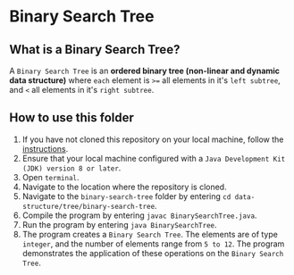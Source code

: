 # Binary Search Tree

## What is a Binary Search Tree?
A `Binary Search Tree` is an **ordered binary tree (non-linear and dynamic data structure)** where `each` element is `>=` all elements in it's `left subtree`, and `<` all elements in it's `right subtree`.

## How to use this folder
1. If you have not cloned this repository on your local machine, follow the [instructions](https://github.com/shumarb/learning#how-to-use-this-repository).
2. Ensure that your local machine configured with a `Java Development Kit (JDK) version 8 or later`.
3. Open `terminal`.
4. Navigate to the location where the repository is cloned.
5. Navigate to the `binary-search-tree` folder by entering `cd data-structure/tree/binary-search-tree`.
6. Compile the program by entering `javac BinarySearchTree.java`.
7. Run the program by entering `java BinarySearchTree`.
8. The program creates a `Binary Search Tree`. The elements are of type `integer`, and the number of elements range from `5 to 12`. The program demonstrates the application of these operations on the `Binary Search Tree`.
